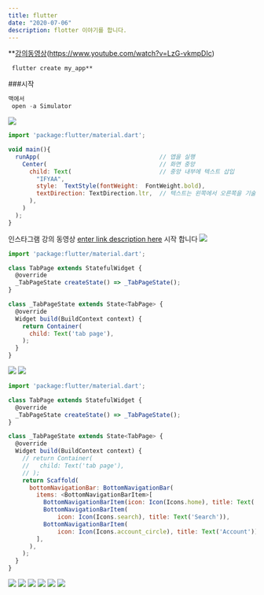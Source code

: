 ```yaml
---
title: flutter
date: "2020-07-06"
description: flotter 이야기를 합니다.
---
```



**[강의동영상](https://www.youtube.com/watch?v=LzG-vkmpDIc)(https://www.youtube.com/watch?v=LzG-vkmpDIc)




```ls
 flutter create my_app**

```

###시작

```js
맥에서
 open -a Simulator
```

![](https://i.ibb.co/ZXGjLww/flutter-000.png)
```js
import 'package:flutter/material.dart';

void main(){
  runApp(                                  // 앱을 실행
    Center(                                // 화면 중앙
      child: Text(                         // 중앙 내부에 텍스트 삽입
        "IFYAA",               
        style:  TextStyle(fontWeight:  FontWeight.bold),
        textDirection: TextDirection.ltr,  // 텍스트는 왼쪽에서 오른쪽을 기술
      ),
    )
  );
}
```
인스타그램 강의 동영상
[enter link description here](https://edu.goorm.io/learn/lecture/11572/flutter-%EC%9E%85%EB%AC%B8-%EC%95%88%EB%93%9C%EB%A1%9C%EC%9D%B4%EB%93%9C-ios-%EA%B0%9C%EB%B0%9C%EC%9D%84-%ED%95%9C-%EB%B2%88%EC%97%90/lesson/466231/%ED%99%94%EB%A9%B4-%EC%84%A4%EA%B3%84-%EB%BC%88%EB%8C%80-%EC%9E%91%EC%84%B1)
시작 합니다
![](https://i.ibb.co/0C1pb5d/2020-07-06-9-31-04.png)
```js
import 'package:flutter/material.dart';

class TabPage extends StatefulWidget {
  @override
  _TabPageState createState() => _TabPageState();
}

class _TabPageState extends State<TabPage> {
  @override
  Widget build(BuildContext context) {
    return Container(
      child: Text('tab page'),
    );
  }
}

```
![](https://i.ibb.co/QrLjS6J/2020-07-06-9-26-05.png)
![](https://i.ibb.co/BncVxvC/2020-07-06-9-24-45.png)
```js
import 'package:flutter/material.dart';

class TabPage extends StatefulWidget {
  @override
  _TabPageState createState() => _TabPageState();
}

class _TabPageState extends State<TabPage> {
  @override
  Widget build(BuildContext context) {
    // return Container(
    //   child: Text('tab page'),
    // );
    return Scaffold(
      bottomNavigationBar: BottomNavigationBar(
        items: <BottomNavigationBarItem>[
          BottomNavigationBarItem(icon: Icon(Icons.home), title: Text('Home')),
          BottomNavigationBarItem(
              icon: Icon(Icons.search), title: Text('Search')),
          BottomNavigationBarItem(
              icon: Icon(Icons.account_circle), title: Text('Account')),
        ],
      ),
    );
  }
}
```
![](https://i.ibb.co/GM9NwFv/2020-07-06-9-19-34.png)
![](https://i.ibb.co/t4byD8B/2020-07-06-9-39-00.png)
![](https://i.ibb.co/7tvqMJ8/2020-07-06-9-45-12.png)
![](https://i.ibb.co/2jZgZbf/2020-07-06-9-48-20.png)
![](https://i.ibb.co/TYG9kc5/2020-07-06-9-50-35.png)
![](https://i.ibb.co/nsmbYhQ/2020-07-06-9-53-09.png)
<!--stackedit_data:
eyJoaXN0b3J5IjpbMzYxMzI3Mzk5LDk4NzkxNjg4NywtNzg1Mz
Q0MzMwLC0xNTg5MTU1NjY3LC0xMjk4NjE5MTg1LC0yNzI2NjM4
MzUsMTg3NTgwNDU3LC01NTc0NDE3MzksLTE5MzEyMjA0ODhdfQ
==
-->